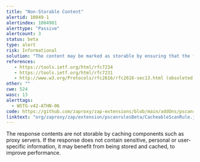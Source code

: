 ```yaml
---
title: "Non-Storable Content"
alertid: 10049-1
alertindex: 1004901
alerttype: "Passive"
alertcount: 3
status: beta
type: alert
risk: Informational
solution: "The content may be marked as storable by ensuring that the following conditions are satisfied: The request method must be understood by the cache and defined as being cacheable ('GET', 'HEAD', and 'POST' are currently defined as cacheable) The response status code must be understood by the cache (one of the 1XX, 2XX, 3XX, 4XX, or 5XX response classes are generally understood) The 'no-store' cache directive must not appear in the request or response header fields For caching by 'shared' caches such as 'proxy' caches, the 'private' response directive must not appear in the response For caching by 'shared' caches such as 'proxy' caches, the 'Authorization' header field must not appear in the request, unless the response explicitly allows it (using one of the 'must-revalidate', 'public', or 's-maxage' Cache-Control response directives) In addition to the conditions above, at least one of the following conditions must also be satisfied by the response: It must contain an 'Expires' header field It must contain a 'max-age' response directive For 'shared' caches such as 'proxy' caches, it must contain a 's-maxage' response directive It must contain a 'Cache Control Extension' that allows it to be cached It must have a status code that is defined as cacheable by default (200, 203, 204, 206, 300, 301, 404, 405, 410, 414, 501).   "
references:
   - https://tools.ietf.org/html/rfc7234
   - https://tools.ietf.org/html/rfc7231
   - http://www.w3.org/Protocols/rfc2616/rfc2616-sec13.html (obsoleted by rfc7234)
other: ""
cwe: 524
wasc: 13
alerttags: 
  - WSTG-v42-ATHN-06
code: https://github.com/zaproxy/zap-extensions/blob/main/addOns/pscanrulesBeta/src/main/java/org/zaproxy/zap/extension/pscanrulesBeta/CacheableScanRule.java
linktext: "org/zaproxy/zap/extension/pscanrulesBeta/CacheableScanRule.java"
---
```

The response contents are not storable by caching components such as proxy servers. If the response does not contain sensitive, personal or user-specific information, it may benefit from being stored and cached, to improve performance.
